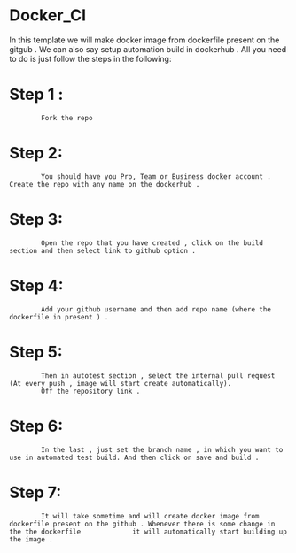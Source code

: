 # Docker_CI

In this template we will make docker image from dockerfile present on the gitgub . We can also say setup automation build in dockerhub . All you need to do is just follow the steps in the following:

# Step 1 : 
            Fork the repo
# Step 2: 
            You should have you Pro, Team or Business docker account . Create the repo with any name on the dockerhub . 
# Step 3: 
            Open the repo that you have created , click on the build section and then select link to github option .
# Step 4: 
            Add your github username and then add repo name (where the dockerfile in present ) .
# Step 5: 
            Then in autotest section , select the internal pull request (At every push , image will start create automatically).
            Off the repository link . 
# Step 6: 
            In the last , just set the branch name , in which you want to use in automated test build. And then click on save and build .
# Step 7: 
            It will take sometime and will create docker image from dockerfile present on the github . Whenever there is some change in the the dockerfile             it will automatically start building up the image .  
            
